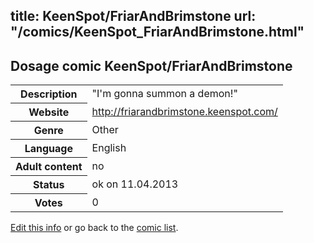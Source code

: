 title: KeenSpot/FriarAndBrimstone
url: "/comics/KeenSpot_FriarAndBrimstone.html"
---
Dosage comic KeenSpot/FriarAndBrimstone
-----------------------------------------

<table class="comicinfo">
<tr>
<th>Description</th><td>&quot;I'm gonna summon a demon!&quot;</td>
</tr>
<tr>
<th>Website</th><td><a href="http://friarandbrimstone.keenspot.com/">http://friarandbrimstone.keenspot.com/</a></td>
</tr>
<tr>
<th>Genre</th><td>Other</td>
</tr>
<tr>
<th>Language</th><td>English</td>
</tr>
<tr>
<th>Adult content</th><td>no</td>
</tr>
<tr>
<th>Status</th><td>ok on 11.04.2013</td>
</tr>
<tr>
<th>Votes</th><td>0</div></td>
</tr>
</table>

[Edit this info](/comics/KeenSpot_FriarAndBrimstone_edit.html) or go back to the [comic list](../comic-index.html).
